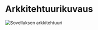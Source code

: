 # Arkkitehtuurikuvaus

![Sovelluksen arkkitehtuuri](https://raw.githubusercontent.com/otsha/otm-harjoitustyo/master/documentation/week4_architecture.png)
